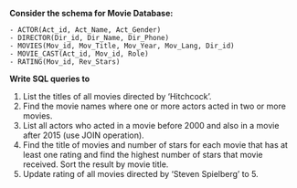 **Consider the schema for Movie Database:**

	- ACTOR(Act_id, Act_Name, Act_Gender)
	- DIRECTOR(Dir_id, Dir_Name, Dir_Phone)
	- MOVIES(Mov_id, Mov_Title, Mov_Year, Mov_Lang, Dir_id)
	- MOVIE_CAST(Act_id, Mov_id, Role)
	- RATING(Mov_id, Rev_Stars)

**Write SQL queries to**

1. List the titles of all movies directed by ‘Hitchcock’.
2. Find the movie names where one or more actors acted in two or more movies.
3. List all actors who acted in a movie before 2000 and also in a movie after 2015 (use JOIN operation).
4. Find the title of movies and number of stars for each movie that has at least one
rating and find the highest number of stars that movie received. Sort the result by movie title.
5. Update rating of all movies directed by ‘Steven Spielberg’ to 5.
